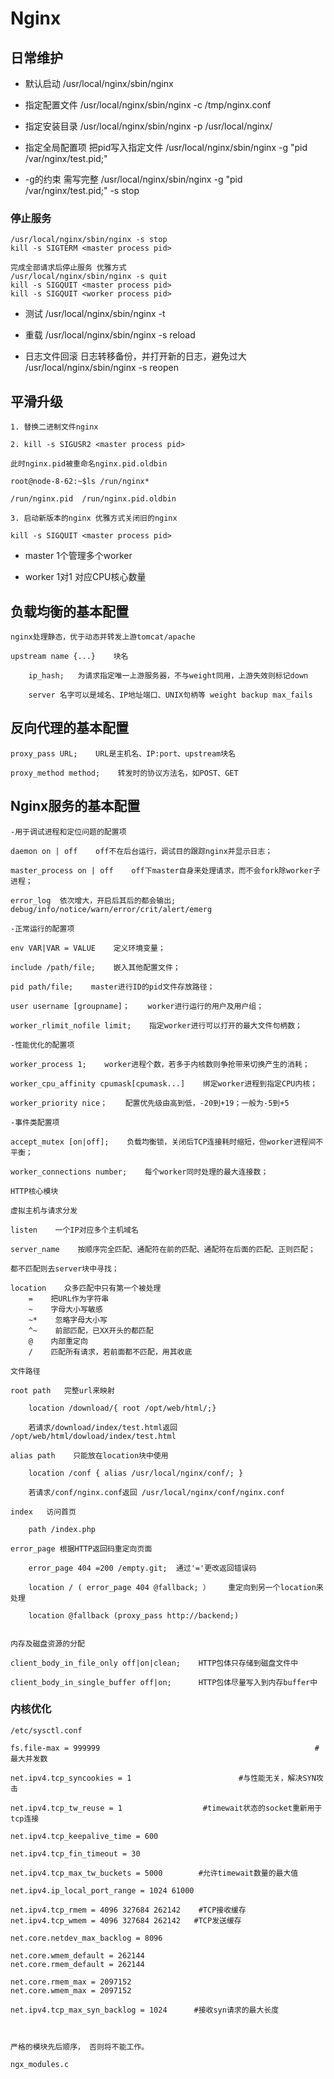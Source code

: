 # Nginx 

## 日常维护
- 默认启动
/usr/local/nginx/sbin/nginx

- 指定配置文件
/usr/local/nginx/sbin/nginx -c /tmp/nginx.conf

- 指定安装目录
/usr/local/nginx/sbin/nginx -p /usr/local/nginx/

- 指定全局配置项  把pid写入指定文件 
/usr/local/nginx/sbin/nginx -g "pid /var/nginx/test.pid;"

- -g的约束 需写完整
/usr/local/nginx/sbin/nginx -g "pid /var/nginx/test.pid;" -s stop

### 停止服务
```
/usr/local/nginx/sbin/nginx -s stop
kill -s SIGTERM <master process pid>

完成全部请求后停止服务 优雅方式
/usr/local/nginx/sbin/nginx -s quit
kill -s SIGQUIT <master process pid> 
kill -s SIGQUIT <worker process pid>
```

- 测试
/usr/local/nginx/sbin/nginx -t

- 重载
/usr/local/nginx/sbin/nginx -s reload

- 日志文件回滚  日志转移备份，并打开新的日志，避免过大
/usr/local/nginx/sbin/nginx -s reopen

## 平滑升级 
```
1. 替换二进制文件nginx

2. kill -s SIGUSR2 <master process pid>

此时nginx.pid被重命名nginx.pid.oldbin

root@node-8-62:~$ls /run/nginx*

/run/nginx.pid  /run/nginx.pid.oldbin

3. 启动新版本的nginx 优雅方式关闭旧的nginx 

kill -s SIGQUIT <master process pid> 
```

- master
1个管理多个worker

- worker
1对1 对应CPU核心数量

## 负载均衡的基本配置
```
nginx处理静态，优于动态并转发上游tomcat/apache

upstream name {...}    块名

    ip_hash;   为请求指定唯一上游服务器，不与weight同用，上游失效则标记down

    server 名字可以是域名、IP地址端口、UNIX句柄等 weight backup max_fails
```
     

## 反向代理的基本配置
```
proxy_pass URL;    URL是主机名、IP:port、upstream块名

proxy_method method;    转发时的协议方法名，如POST、GET
```
    

## Nginx服务的基本配置
```
-用于调试进程和定位问题的配置项

daemon on | off    off不在后台运行，调试目的跟踪nginx并显示日志；

master_process on | off    off下master自身来处理请求，而不会fork除worker子进程；

error_log  依次增大，开启后其后的都会输出; debug/info/notice/warn/error/crit/alert/emerg

-正常运行的配置项

env VAR|VAR = VALUE    定义环境变量；

include /path/file;    嵌入其他配置文件；

pid path/file;    master进行ID的pid文件存放路径；

user username [groupname]；    worker进行运行的用户及用户组；

worker_rlimit_nofile limit;    指定worker进行可以打开的最大文件句柄数；

-性能优化的配置项

worker_process 1;    worker进程个数，若多于内核数则争抢带来切换产生的消耗；

worker_cpu_affinity cpumask[cpumask...]    绑定worker进程到指定CPU内核；

worker_priority nice；    配置优先级由高到低，-20到+19；一般为-5到+5

-事件类配置项

accept_mutex [on|off];    负载均衡锁，关闭后TCP连接耗时缩短，但worker进程间不平衡；

worker_connections number;    每个worker同时处理的最大连接数；

HTTP核心模块

虚拟主机与请求分发

listen    一个IP对应多个主机域名

server_name    按顺序完全匹配、通配符在前的匹配、通配符在后面的匹配、正则匹配；

都不匹配则去server块中寻找；

location    众多匹配中只有第一个被处理
    =    把URL作为字符串
    ~    字母大小写敏感
    ~*    忽略字母大小写
    ^~    前部匹配，已XX开头的都匹配
    @    内部重定向
    /    匹配所有请求，若前面都不匹配，用其收底

文件路径

root path   完整url来映射

    location /download/{ root /opt/web/html/;}

    若请求/download/index/test.html返回 /opt/web/html/dowload/index/test.html

alias path    只能放在location块中使用

    location /conf { alias /usr/local/nginx/conf/; }

    若请求/conf/nginx.conf返回 /usr/local/nginx/conf/nginx.conf

index   访问首页

    path /index.php

error_page 根据HTTP返回码重定向页面

    error_page 404 =200 /empty.git;  通过'='更改返回错误码

    location / ( error_page 404 @fallback; ）    重定向到另一个location来处理

    location @fallback (proxy_pass http://backend;)


内存及磁盘资源的分配

client_body_in_file_only off|on|clean;    HTTP包体只存储到磁盘文件中

client_body_in_single_buffer off|on;      HTTP包体尽量写入到内存buffer中
```

### 内核优化
```
/etc/sysctl.conf

fs.file-max = 999999                                                #最大并发数

net.ipv4.tcp_syncookies = 1                        #与性能无关，解决SYN攻击

net.ipv4.tcp_tw_reuse = 1                  #timewait状态的socket重新用于tcp连接

net.ipv4.tcp_keepalive_time = 600

net.ipv4.tcp_fin_timeout = 30

net.ipv4.tcp_max_tw_buckets = 5000        #允许timewait数量的最大值

net.ipv4.ip_local_port_range = 1024 61000

net.ipv4.tcp_rmem = 4096 327684 262142    #TCP接收缓存
net.ipv4.tcp_wmem = 4096 327684 262142   #TCP发送缓存

net.core.netdev_max_backlog = 8096

net.core.wmem_default = 262144
net.core.rmem_default = 262144

net.core.rmem_max = 2097152
net.core.wmem_max = 2097152

net.ipv4.tcp_max_syn_backlog = 1024      #接收syn请求的最大长度



严格的模块先后顺序， 否则将不能工作。

ngx_modules.c

```
